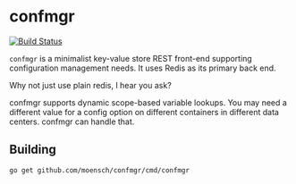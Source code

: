 # confmgr

[![Build Status](https://travis-ci.org/moensch/confmgr.svg?branch=master)](https://travis-ci.org/moensch/confmgr)

`confmgr` is a minimalist key-value store REST front-end supporting configuration management needs. It uses Redis as
its primary back end.

Why not just use plain redis, I hear you ask?

confmgr supports dynamic scope-based variable lookups. You may need a different value for a config option
on different containers in different data centers. confmgr can handle that.

## Building

```
go get github.com/moensch/confmgr/cmd/confmgr
```
